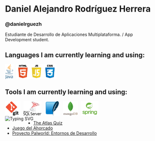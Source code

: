 # Daniel Alejandro Rodríguez Herrera
### @danielrguezh
Estudiante de Desarrollo de Aplicaciones Multiplataforma. / App Development student.

## Languages I am currently learning and using:
<div style="display: flex; gap: 10px; align-items: center;">
  <img src="img/java-logo.png" height="50" />
  <img src="img/html-js-css.png" height="50" />
</div>

## Tools I am currently learning and using:
<div style="display: flex; gap: 10px; align-items: center;">
  <img src="img/git-logo.png" height="50" />
  <img src="img/sql-server-logo.png" height="50" />
  <img src="img/sqlite-logo.png" height="50" />
  <img src="img/mongodb-logo.png" height="50" />
  <img src="img/spring-logo.png" height="50" />
</div>


<img align=left src="https://readme-typing-svg.demolab.com?font=Fira+Code&weight=600&size=22&pause=1000&color=AB2A3E&center=true&vCenter=true&multiline=true&width=600&height=60&lines=Check+my+projects!" alt="Typing SVG" />

* [The Atlas Quiz](https://github.com/danielrguezh/the-atlas-quiz)
* [Juego del Ahorcado](https://github.com/danielrguezh/Juego-del-Ahorcado)
* [Proyecto Palworld: Entornos de Desarrollo](https://github.com/danielrguezh/Proyecto-Palworld-Entornos-de-desarrollo)
